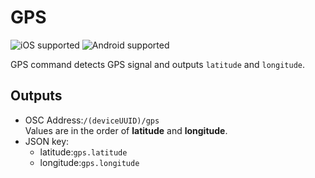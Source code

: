 # GPS

![iOS supported](https://img.shields.io/badge/iOS-supported-brightgreen.svg) ![Android supported](https://img.shields.io/badge/Android-supported-brightgreen.svg)

GPS command detects GPS signal and outputs `latitude` and `longitude`.

## Outputs

- OSC Address:`/(deviceUUID)/gps`  
Values are in the order of **latitude** and **longitude**.
- JSON key:  
  - latitude:`gps.latitude`  
  - longitude:`gps.longitude`
